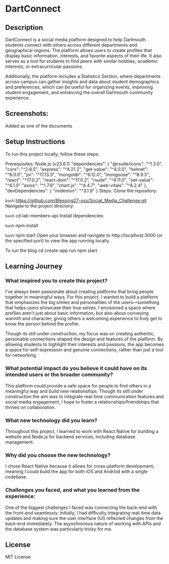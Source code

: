 # DartConnect

## Description

DartConnect is a social media platform designed to help Dartmouth students connect with others across different departments and geographical regions. The platform allows users to create profiles that display basic information, interests, and favorite aspects of their life. It also serves as a tool for students to find peers with similar hobbies, academic interests, or extracurricular passions.

Additionally, the platform includes a Statistics Section, where departments across campus can gather insights and data about student demographics and preferences, which can be useful for organizing events, improving student engagement, and enhancing the overall Dartmouth community experience.

## Screenshots:

Added as one of the documents
## Setup Instructions
To run this project locally, follow these steps:

Prerequisites:
Node.js (v23.6.1)
"dependencies": {
    "@rsuite/icons": "^1.3.0",
    "cors": "^2.8.5",
    "express": "^4.21.2",
    "get-value": "^4.0.0",
    "helmet": "^8.0.0",
    "joi": "^17.13.3",
    "mongodb": "^6.12.0",
    "mongoose": "^8.9.5",
    "react": "^17.0.2",
    "react-dom": "^17.0.2",
    "rsuite": "^4.11.0",
    "set-value": "^4.1.0"
    "axios": "^1.7.9",
    "chart.js": "^4.4.7",
    "web-vitals": "^4.2.4"
  },
  "devDependencies": {
    "nodemon": "^3.1.9"
  }
Steps:
Clone the repository:

`bash`
https://github.com/Blessing27-oss/Social_Media_Challenge.git
Navigate to the project directory:

`bash`
cd lab-members-api
Install dependencies:

`bash`
npm install

`bash`
npm start
Open your browser and navigate to http://localhost:3000 (or the specified port) to view the app running locally.

To run the blog
cd create-app
run npm start

## Learning Journey

### What inspired you to create this project?
I've always been passionate about creating platforms that bring people together in meaningful ways. For this project, I wanted to build a platform that emphasizes the big smiles and personalities of the users—something that helps users showcase their true selves. I envisioned a space where profiles aren't just about basic information, but also about conveying warmth and character, giving others a welcoming experience to truly get to know the person behind the profile.

Though its still under construction, my focus was on creating authentic, personable connections shaped the design and features of the platform. By allowing students to highlight their interests and passions, the app becomes a space for self-expression and genuine connections, rather than just a tool for networking.

### What potential impact do you believe it could have on its intended users or the broader community?

This platform could provide a safe space for people to find others in a meaningful way and build new relationships. Though its still under construction the aim was to integrate real-time communication features and social media engagement, I hope to foster a relationships/friendships that thrives on collaboration.

### What new technology did you learn?

Throughout this project, I learned to work with React Native for building a website and Node.js for backend services, including database management. 

### Why did you choose the new technology?

I chose React Native because it allows for cross-platform development, meaning I could build the app for both iOS and Android with a single codebase. 

### Challenges you faced, and what you learned from the experience:

One of the biggest challenges I faced was connecting the back-end with the front-end seamlessly. Initially, I had difficulty integrating real-time data updates and making sure the user interface (UI) reflected changes from the back-end immediately. The asynchronous nature of working with APIs and the database system was particularly tricky for me.

## License
MIT License

